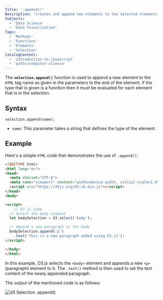 ```yaml
---
Title: '.append()'
Description: 'Creates and append new elements to the selected elements.'
Subjects:
  - 'Data Science'
  - 'Data Visualization'
Tags:
  - 'Methods'
  - 'Functions'
  - 'Elements'
  - 'Selection'
CatalogContent:
  - 'introduction-to-javascript'
  - 'paths/computer-science'
---
```


The **`selection.append()`** function is used to append a new element to the `HTML` tag name as given in the parameters to the end of the element. If the type that is given is a function then it must be evaluated for each element that is in the selection.

## Syntax

```pseudo
selection.append(name);
```
- `name`: This parameter takes a string that defines the type of the element.

## Example

Here's a simple `HTML` code that demonstrates the use of `.append()`:

```html
<!DOCTYPE html>
<html lang="en">
<head>
  <meta charset="UTF-8">
  <meta name="viewport" content="width=device-width, initial-scale=1.0">
  <script src="https://d3js.org/d3.v5.min.js"></script>
</head>
<body>

<script>
    // D3.js code
  // Select the body element
  let bodySelection = d3.select('body');

  // Append a new paragraph to the body
  bodySelection.append('p')
    .text('This is a new paragraph added using D3.js');
</script>

</body>
</html>
```

In this example, D3.js selects the `<body>` element and appends a new `<p>` (paragraph) element to it. The `.text()` method is then used to set the text content 
of the newly appended paragraph.

The output of the mentioned code is as follows:

![d3 Selection .append()](https://raw.githubusercontent.com/Codecademy/docs/main/media/d3-selection-append.png)
